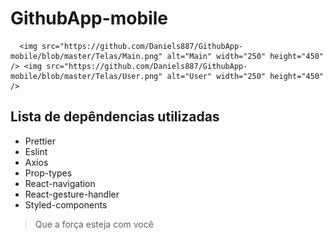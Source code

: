 # GithubApp-mobile
      <img src="https://github.com/Daniels887/GithubApp-mobile/blob/master/Telas/Main.png" alt="Main" width="250" height="450" /> <img src="https://github.com/Daniels887/GithubApp-mobile/blob/master/Telas/User.png" alt="User" width="250" height="450" /> 
## Lista de depêndencias utilizadas

* Prettier
* Eslint
* Axios
* Prop-types
* React-navigation
* React-gesture-handler
* Styled-components

> Que a força esteja com você
